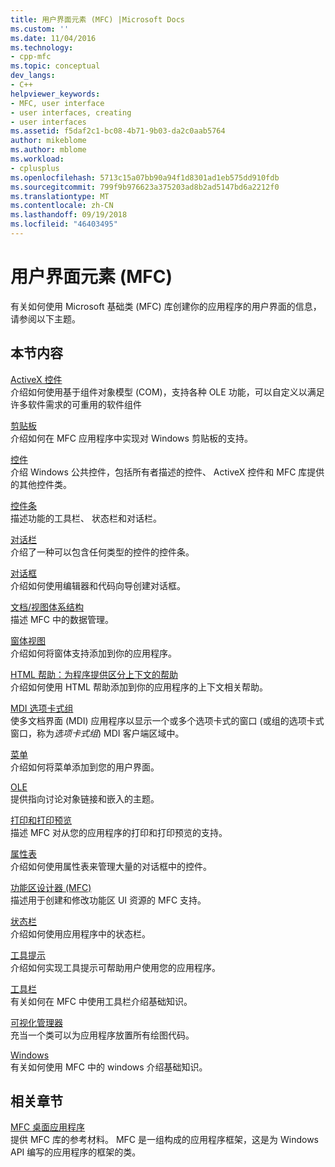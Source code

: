 ```yaml
---
title: 用户界面元素 (MFC) |Microsoft Docs
ms.custom: ''
ms.date: 11/04/2016
ms.technology:
- cpp-mfc
ms.topic: conceptual
dev_langs:
- C++
helpviewer_keywords:
- MFC, user interface
- user interfaces, creating
- user interfaces
ms.assetid: f5daf2c1-bc08-4b71-9b03-da2c0aab5764
author: mikeblome
ms.author: mblome
ms.workload:
- cplusplus
ms.openlocfilehash: 5713c15a07bb90a94f1d8301ad1eb575dd910fdb
ms.sourcegitcommit: 799f9b976623a375203ad8b2ad5147bd6a2212f0
ms.translationtype: MT
ms.contentlocale: zh-CN
ms.lasthandoff: 09/19/2018
ms.locfileid: "46403495"
---
```

# <a name="user-interface-elements-mfc"></a>用户界面元素 (MFC)

有关如何使用 Microsoft 基础类 (MFC) 库创建你的应用程序的用户界面的信息，请参阅以下主题。

## <a name="in-this-section"></a>本节内容

[ActiveX 控件](../mfc/activex-controls.md)<br/>
介绍如何使用基于组件对象模型 (COM)，支持各种 OLE 功能，可以自定义以满足许多软件需求的可重用的软件组件

[剪贴板](../mfc/clipboard.md)<br/>
介绍如何在 MFC 应用程序中实现对 Windows 剪贴板的支持。

[控件](../mfc/controls-mfc.md)<br/>
介绍 Windows 公共控件，包括所有者描述的控件、 ActiveX 控件和 MFC 库提供的其他控件类。

[控件条](../mfc/control-bars.md)<br/>
描述功能的工具栏、 状态栏和对话栏。

[对话栏](../mfc/dialog-bars.md)<br/>
介绍了一种可以包含任何类型的控件的控件条。

[对话框](../mfc/dialog-boxes.md)<br/>
介绍如何使用编辑器和代码向导创建对话框。

[文档/视图体系结构](../mfc/document-view-architecture.md)<br/>
描述 MFC 中的数据管理。

[窗体视图](../mfc/form-views-mfc.md)<br/>
介绍如何将窗体支持添加到你的应用程序。

[HTML 帮助：为程序提供区分上下文的帮助](../mfc/html-help-context-sensitive-help-for-your-programs.md)<br/>
介绍如何使用 HTML 帮助添加到你的应用程序的上下文相关帮助。

[MDI 选项卡式组](../mfc/mdi-tabbed-groups.md)<br/>
使多文档界面 (MDI) 应用程序以显示一个或多个选项卡式的窗口 (或组的选项卡式窗口，称为*选项卡式组*) MDI 客户端区域中。

[菜单](../mfc/menus-mfc.md)<br/>
介绍如何将菜单添加到您的用户界面。

[OLE](../mfc/ole-mfc.md)<br/>
提供指向讨论对象链接和嵌入的主题。

[打印和打印预览](../mfc/printing-and-print-preview.md)<br/>
描述 MFC 对从您的应用程序的打印和打印预览的支持。

[属性表](../mfc/property-sheets-mfc.md)<br/>
介绍如何使用属性表来管理大量的对话框中的控件。

[功能区设计器 (MFC)](../mfc/ribbon-designer-mfc.md)<br/>
描述用于创建和修改功能区 UI 资源的 MFC 支持。

[状态栏](../mfc/status-bars.md)<br/>
介绍如何使用应用程序中的状态栏。

[工具提示](../mfc/tool-tips.md)<br/>
介绍如何实现工具提示可帮助用户使用您的应用程序。

[工具栏](../mfc/toolbars.md)<br/>
有关如何在 MFC 中使用工具栏介绍基础知识。

[可视化管理器](../mfc/visualization-manager.md)<br/>
充当一个类可以为应用程序放置所有绘图代码。

[Windows](../mfc/windows.md)<br/>
有关如何使用 MFC 中的 windows 介绍基础知识。

## <a name="related-sections"></a>相关章节

[MFC 桌面应用程序](../mfc/mfc-desktop-applications.md)<br/>
提供 MFC 库的参考材料。 MFC 是一组构成的应用程序框架，这是为 Windows API 编写的应用程序的框架的类。

